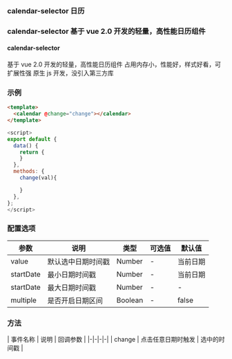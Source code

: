 ### calendar-selector 日历

### calendar-selector 基于 vue 2.0 开发的轻量，高性能日历组件

#### calendar-selector
基于 vue 2.0 开发的轻量，高性能日历组件
占用内存小，性能好，样式好看，可扩展性强
原生 js 开发，没引入第三方库

<InArticleAdsense
 style="display:block; text-align:center;"
    data-full-width-responsive="true"
    data-ad-format='auto'
    data-ad-client="ca-pub-7979174285252748"
    data-ad-slot="2903739942">
</InArticleAdsense>

### 示例
<ClientOnly>
<example-calendar></example-calendar>
</ClientOnly>


``` html
<template>
  <calendar @change="change"></calendar>
</template>
```
``` js
<script>
export default {
  data() {
    return {
    }
  },
  methods: {
    change(val){

    }
  },
};
</script>
```

### 配置选项
| 参数 | 说明 | 类型 | 可选值 | 默认值 |
|-|-|-|-|-|
| value | 默认选中日期时间戳 | Number | - | 当前日期 |
| startDate | 最小日期时间戳 | Number | - | 当前日期 |
| startDate | 最大日期时间戳 | Number | - | - |
| multiple | 是否开启日期区间 | Boolean | - | false |



### 方法
| 事件名称 | 说明 | 回调参数 |
|-|-|-|-|
| change | 点击任意日期时触发 | 选中的时间戳 |